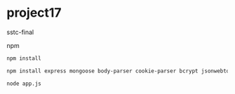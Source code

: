 # project17
sstc-final

npm
```sh
npm install
```

```sh
npm install express mongoose body-parser cookie-parser bcrypt jsonwebtoken dotenv multer
```

```sh
node app.js
```
